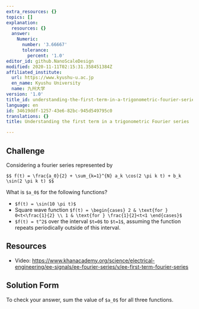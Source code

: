 ```yaml
---
extra_resources: {}
topics: []
explanation:
  resources: {}
  answer:
    Numeric:
      number: '3.66667'
      tolerance:
        percent: '1.0'
editor_id: github.NanoScaleDesign
modified: 2020-11-11T02:15:31.358451384Z
affiliated_institute:
  url: https://www.kyushu-u.ac.jp
  en_name: Kyushu University
  name: 九州大学
version: '1.0'
title_id: understanding-the-first-term-in-a-trigonometric-fourier-series
language: en
id: 34619ddf-1257-43e6-82bc-945d549795c0
translations: {}
title: Understanding the first term in a trigonometric Fourier series

---
```


## Challenge
Considering a fourier series represented by

`$$ f(t) = \frac{a_0}{2} + \sum_{k=1}^{N} a_k \cos(2 \pi k t) + b_k \sin(2 \pi k t) $$`

What is `$a_0$` for the following functions?

- `$f(t) = \sin(10 \pi t)$`
- Square wave function `$f(t) = \begin{cases} 2 & \text{for } 0<t<\frac{1}{2} \\ 1 & \text{for } \frac{1}{2}<t<1 \end{cases}$`
- `$f(t) = t^2$` over the interval `$t=0$` to `$t=1$`, assuming the function repeats periodically outside of this interval.


## Resources
- Video: https://www.khanacademy.org/science/electrical-engineering/ee-signals/ee-fourier-series/v/ee-first-term-fourier-series


## Solution Form
To check your answer, sum the value of `$a_0$` for all three functions.


